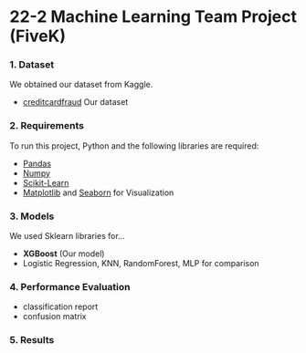 # 22-2 Machine Learning Team Project (FiveK)


### 1. Dataset
We obtained our dataset from Kaggle.
* [creditcardfraud](https://www.kaggle.com/datasets/mlg-ulb/creditcardfraud)
Our dataset 

### 2. Requirements
To run this project, Python and the following libraries are required:
* [Pandas](https://pandas.pydata.org/)
* [Numpy](https://numpy.org/)
* [Scikit-Learn](https://scikit-learn.org/stable/)
* [Matplotlib](https://matplotlib.org/) and [Seaborn](https://seaborn.pydata.org/) for Visualization


### 3. Models 
We used Sklearn libraries for...

* **XGBoost** (Our model)
* Logistic Regression, KNN, RandomForest, MLP for comparison

### 4. Performance Evaluation
* classification report
* confusion matrix

### 5. Results
